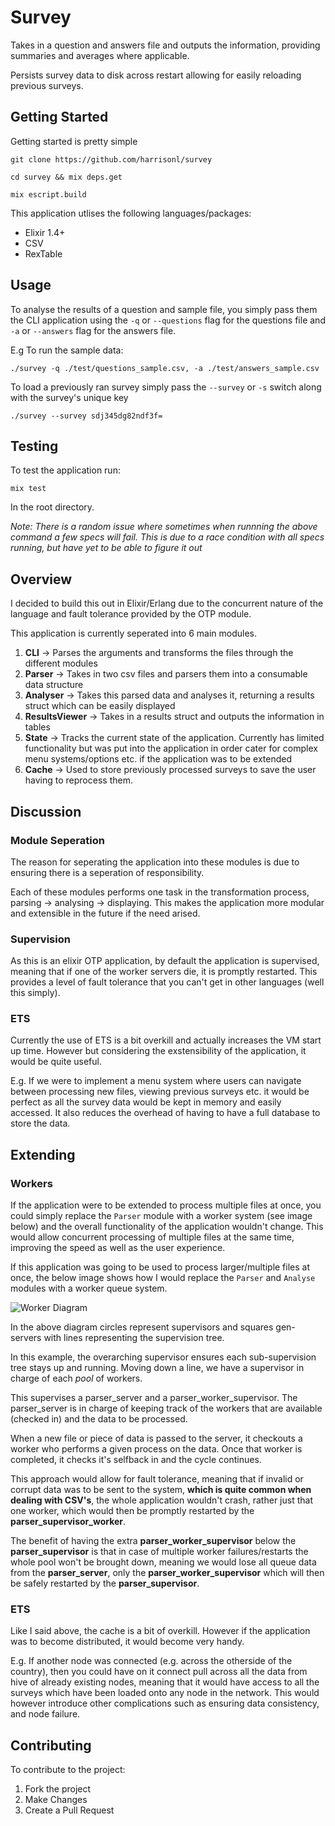 # Survey

Takes in a question and answers file and outputs the information, providing summaries and averages where applicable.

Persists survey data to disk across restart allowing for easily reloading previous surveys.

## Getting Started
Getting started is pretty simple

`git clone https://github.com/harrisonl/survey`

`cd survey && mix deps.get`

`mix escript.build`

This application utlises the following languages/packages:

* Elixir 1.4+
* CSV
* RexTable

## Usage

To analyse the results of a question and sample file, you simply pass them the CLI application 
using the `-q` or `--questions` flag for the questions file and `-a` or `--answers` flag for the answers file.

E.g To run the sample data:

`./survey -q ./test/questions_sample.csv, -a ./test/answers_sample.csv`

To load a previously ran survey simply pass the `--survey` or `-s` switch along with the survey's unique key

`./survey --survey sdj345dg82ndf3f=`

## Testing

To test the application run:

`mix test`

In the root directory.

*Note: There is a random issue where sometimes when runnning the above command a few specs will fail. This is due to a race condition with all specs running, but have yet to be able to figure it out*

## Overview

I decided to build this out in Elixir/Erlang due to the concurrent nature of the language and fault tolerance provided by
the OTP module.

This application is currently seperated into 6 main modules.

1. **CLI** -> Parses the arguments and transforms the files through the different modules
2. **Parser** -> Takes in two csv files and parsers them into a consumable data structure
3. **Analyser** -> Takes this parsed data and analyses it, returning a results struct which can be easily displayed
4. **ResultsViewer** -> Takes in a results struct and outputs the information in tables
5. **State** -> Tracks the current state of the application. Currently has limited functionality but was put into the application in order
cater for complex menu systems/options etc. if the application was to be extended
6. **Cache** -> Used to store previously processed surveys to save the user having to reprocess them.

## Discussion

### Module Seperation
The reason for seperating the application into these modules is due to ensuring there is a seperation of responsibility. 

Each of these modules performs one task in the transformation process, parsing -> analysing -> displaying. This makes the application more modular and extensible in the future if the need arised.

### Supervision
As this is an elixir OTP application, by default the application is supervised, meaning that if one of the worker servers die, it is promptly restarted. This provides a level of fault tolerance that you can't get in other languages (well this simply).

### ETS
Currently the use of ETS is a bit overkill and actually increases the VM start up time. However but considering the exstensibility of the application, it would be quite useful.

E.g. If we were to implement a menu system where users can navigate between processing new files, viewing previous surveys etc. it would be perfect as all the survey data would be kept in memory and easily accessed. It also reduces the overhead of having to have a full database to store the data.

## Extending

### Workers
If the application were to be extended to process multiple files at once, you could simply replace the `Parser` module with a worker system (see image below) and the overall functionality of the application wouldn't change. This would allow concurrent processing of multiple files at the same time, improving the speed as well as the user experience.

If this application was going to be used to process larger/multiple files at once, the below image shows how I would replace the `Parser` and `Analyse` modules with a worker queue system. 

![Worker Diagram](//i.imgur.com/0tQ0n1b.jpg)

In the above diagram circles represent supervisors and squares gen-servers with lines representing the supervision tree. 

In this example, the overarching supervisor ensures each sub-supervision tree stays up and running. Moving down a line, we have a supervisor in charge of each *pool* of workers. 

This supervises a parser_server and a parser_worker_supervisor. The parser_server is in charge of keeping track of the workers that are available (checked in) and the data to be processed. 

When a new file or piece of data is passed to the server, it checkouts a worker who performs a given process on the data. Once that worker is completed, it checks it's selfback in and the cycle continues.

This approach would allow for fault tolerance, meaning that if invalid or corrupt data was to be sent to the system, **which is quite common when dealing with CSV's**, the whole application wouldn't crash, rather just that one worker, which would then be promptly restarted by the **parser_supervisor_worker**. 

The benefit of having the extra **parser_worker_supervisor** below the **parser_supervisor** is that in case of multiple worker failures/restarts the whole pool won't be brought down, meaning we would lose all queue data from the **parser_server**, only the **parser_worker_supervisor** which will then be safely restarted by the **parser_supervisor**.

### ETS
Like I said above, the cache is a bit of overkill. However if the application was to become distributed, it would become very handy.

E.g. If another node was connected (e.g. across the otherside of the country), then you could have on it connect pull across all the data from hive of already existing nodes, meaning that it would have access to all the surveys which have been loaded onto any node in the network. This would however introduce other complications such as ensuring data consistency, and node failure.

## Contributing

To contribute to the project:

1. Fork the project
2. Make Changes
3. Create a Pull Request
